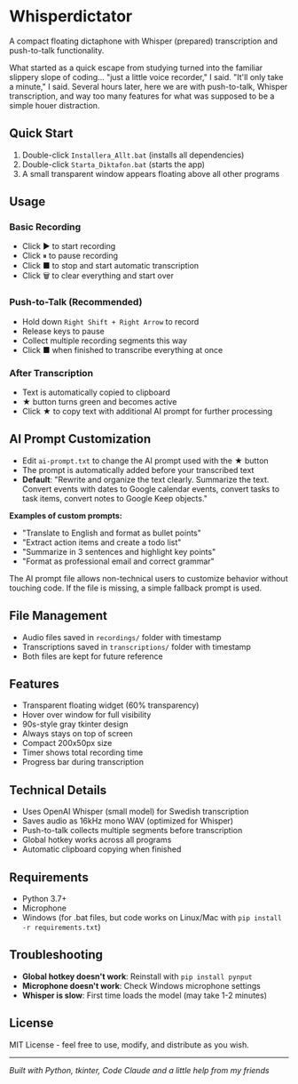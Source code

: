 # Whisperdictator

A compact floating dictaphone with Whisper (prepared) transcription and push-to-talk functionality.

What started as a quick escape from studying turned into the familiar slippery slope of coding... "just a little voice recorder," I said. "It'll only take a minute," I said. Several hours later, here we are with push-to-talk, Whisper transcription, and way too many features for what was supposed to be a simple houer distraction.

## Quick Start

1. Double-click `Installera_Allt.bat` (installs all dependencies)
2. Double-click `Starta_Diktafon.bat` (starts the app)
3. A small transparent window appears floating above all other programs

## Usage

### Basic Recording
- Click ▶ to start recording
- Click ⏸ to pause recording
- Click ■ to stop and start automatic transcription
- Click 🗑 to clear everything and start over

### Push-to-Talk (Recommended)
- Hold down `Right Shift + Right Arrow` to record
- Release keys to pause
- Collect multiple recording segments this way
- Click ■ when finished to transcribe everything at once

### After Transcription
- Text is automatically copied to clipboard
- ★ button turns green and becomes active
- Click ★ to copy text with additional AI prompt for further processing

## AI Prompt Customization
- Edit `ai-prompt.txt` to change the AI prompt used with the ★ button
- The prompt is automatically added before your transcribed text
- **Default**: "Rewrite and organize the text clearly. Summarize the text. Convert events with dates to Google calendar events, convert tasks to task items, convert notes to Google Keep objects."

**Examples of custom prompts:**
- "Translate to English and format as bullet points"
- "Extract action items and create a todo list"
- "Summarize in 3 sentences and highlight key points"
- "Format as professional email and correct grammar"

The AI prompt file allows non-technical users to customize behavior without touching code. If the file is missing, a simple fallback prompt is used.

## File Management
- Audio files saved in `recordings/` folder with timestamp
- Transcriptions saved in `transcriptions/` folder with timestamp
- Both files are kept for future reference

## Features
- Transparent floating widget (60% transparency)
- Hover over window for full visibility
- 90s-style gray tkinter design
- Always stays on top of screen
- Compact 200x50px size
- Timer shows total recording time
- Progress bar during transcription

## Technical Details
- Uses OpenAI Whisper (small model) for Swedish transcription
- Saves audio as 16kHz mono WAV (optimized for Whisper)
- Push-to-talk collects multiple segments before transcription
- Global hotkey works across all programs
- Automatic clipboard copying when finished

## Requirements
- Python 3.7+
- Microphone
- Windows (for .bat files, but code works on Linux/Mac with `pip install -r requirements.txt`)

## Troubleshooting
- **Global hotkey doesn't work**: Reinstall with `pip install pynput`
- **Microphone doesn't work**: Check Windows microphone settings
- **Whisper is slow**: First time loads the model (may take 1-2 minutes)

## License

MIT License - feel free to use, modify, and distribute as you wish.

---
*Built with Python, tkinter, Code Claude and a little help from my friends*
